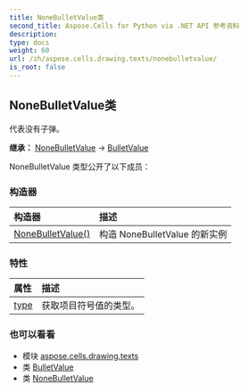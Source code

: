 ```yaml
---
title: NoneBulletValue类
second_title: Aspose.Cells for Python via .NET API 参考资料
description:
type: docs
weight: 60
url: /zh/aspose.cells.drawing.texts/nonebulletvalue/
is_root: false
---
```

## NoneBulletValue类
代表没有子弹。



**继承：** [NoneBulletValue](/cells/python-net/aspose.cells.drawing.texts/nonebulletvalue) → 
[BulletValue](/cells/python-net/zh/aspose.cells.drawing.texts/bulletvalue)



NoneBulletValue 类型公开了以下成员：

### 构造器
|构造器|描述|
| :- | :- |
| [NoneBulletValue()](/cells/python-net/zh/aspose.cells.drawing.texts/nonebulletvalue/__init__/#) |构造 NoneBulletValue 的新实例|


### 特性
|属性|描述|
| :- | :- |
| [type](/cells/python-net/zh/aspose.cells.drawing.texts/nonebulletvalue/type) |获取项目符号值的类型。|



### 也可以看看
* 模块 [aspose.cells.drawing.texts](..)
* 类 [BulletValue](/cells/python-net/zh/aspose.cells.drawing.texts/bulletvalue)
* 类 [NoneBulletValue](/cells/python-net/zh/aspose.cells.drawing.texts/nonebulletvalue)
